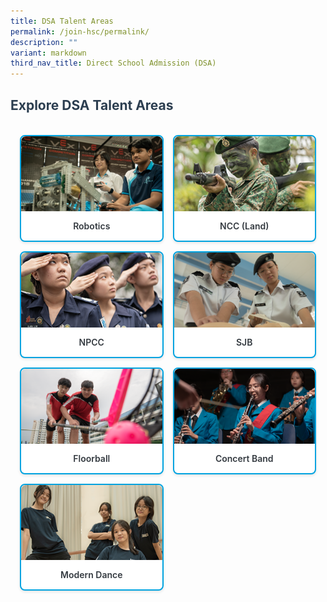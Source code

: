 ```yaml
---
title: DSA Talent Areas
permalink: /join-hsc/permalink/
description: ""
variant: markdown
third_nav_title: Direct School Admission (DSA)
---
```

<style>
    .main-title {
        color: #2c3e50;
        margin-bottom: 20px;
    }
    .cca-grid {
        display: grid;
        grid-template-columns: repeat(auto-fit, minmax(200px, 1fr)); 
        gap: 15px; 
        padding: 15px; 
        border-radius: 10px;
    }
    .cca-card {
        background-color: #fff;
        border-radius: 8px;
        box-shadow: 0 2px 4px rgba(0, 0, 0, 0.1);
        transition: transform 0.2s ease-in-out, box-shadow 0.2s ease-in-out;
				border: 2px solid #00a3e0;
    }
    .cca-card:hover {
        transform: translateY(-3px);
        box-shadow: 0 4px 8px rgba(0, 0, 0, 0.15);
    }
    .cca-image-container {
        width: 100%;
        height: 120px;
        overflow: hidden;
        border-top-left-radius: 8px;
        border-top-right-radius: 8px;
    }
    .cca-image {
        width: 100%;
        height: 100%;
        object-fit: cover;
        display: block;
    }
    .cca-info {
        padding: 10px;
        text-align: center;
    }
    .cca-title {
        font-size: 1em; 
        margin: 5px 0;
        color: #343a40;
        font-weight: 600;
    }
    .cca-link {
        text-decoration: none;
        color: inherit;
    }
    .cca-link:hover {
        color: #007bff;
    }
</style>

<h2 class="main-title">Explore DSA Talent Areas</h2>
<section class="cca-grid">
    <div class="cca-card">
        <div class="cca-image-container">
            <img class="cca-image" alt="CCA Robotics Team" src="/images/CCA/cca robotics tab 4.png">
        </div>
        <div class="cca-info">
            <p class="cca-title"><a class="cca-link" title="Learn more about Robotics" href="/hsc-experience/Co-Curriculum/robotics/permalink/">Robotics</a></p>
        </div>
    </div>
    <div class="cca-card">
        <div class="cca-image-container">
            <img class="cca-image" alt="NCC CCA" src="/images/CCA/Ncc.png">
        </div>
        <div class="cca-info">
            <p class="cca-title"><a class="cca-link" title="Discover NCC (Land)" href="/hsc-experience/Co-Curriculum/ncc/permalink/">NCC (Land)</a></p>
        </div>
    </div>
    <div class="cca-card">
        <div class="cca-image-container">
            <img class="cca-image" alt="NPCC CCA" src="/images/CCA/Npcc.png">
        </div>
        <div class="cca-info">
            <p class="cca-title"><a class="cca-link" title="Explore NPCC" href="/hsc-experience/Co-Curriculum/npcc/permalink/">NPCC</a></p>
        </div>
    </div>
    <div class="cca-card">
        <div class="cca-image-container">
            <img class="cca-image" alt="CCA SJB" src="/images/CCA/cca sjb.png">
        </div>
        <div class="cca-info">
            <p class="cca-title"><a class="cca-link" title="Learn about SJB" href="/hsc-experience/Co-Curriculum/stjohnbrigade/permalink/">SJB</a></p>
        </div>
    </div>
    <div class="cca-card">
        <div class="cca-image-container">
            <img class="cca-image" alt="CCA Floorball Team" src="/images/CCA/cca floorball tab1.png">
        </div>
        <div class="cca-info">
            <p class="cca-title"><a class="cca-link" title="Explore Floorball" href="/hsc-experience/Co-Curriculum/floorball/permalink/">Floorball</a></p>
        </div>
    </div>
    <div class="cca-card">
        <div class="cca-image-container">
            <img class="cca-image" alt="Concert band CCA" src="/images/CCA/cca band tab 1.png">
        </div>
        <div class="cca-info">
            <p class="cca-title"><a class="cca-link" title="Discover Concert Band" href="/hsc-experience/Co-Curriculum/concert-band/permalink/">Concert Band</a></p>
        </div>
    </div>
    <div class="cca-card">
        <div class="cca-image-container">
            <img style="height: 165px;" class="cca-image" alt="Modern Dance CCA" src="/images/CCA/Dance.png">
        </div>
        <div class="cca-info">
            <p class="cca-title"><a class="cca-link" title="Learn about Modern Dance" href="/hsc-experience/Co-Curriculum/dance-club/permalink/">Modern Dance</a></p>
        </div>
    </div>
</section>
